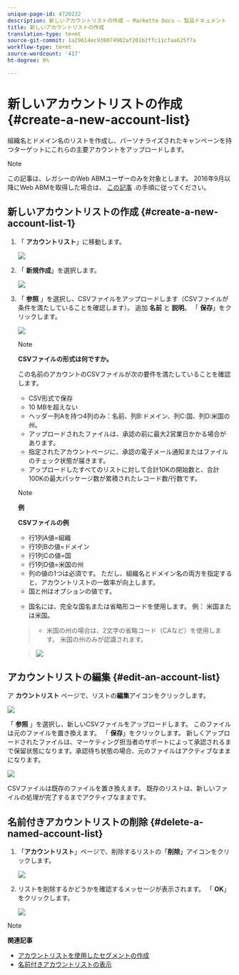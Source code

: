 ```yaml
---
unique-page-id: 4720232
description: 新しいアカウントリストの作成 — Marketto Docs — 製品ドキュメント
title: 新しいアカウントリストの作成
translation-type: tm+mt
source-git-commit: 1a29614ec938074902af201b2ffc11cfaa625f7a
workflow-type: tm+mt
source-wordcount: '417'
ht-degree: 0%

---
```



# 新しいアカウントリストの作成 {#create-a-new-account-list}

組織名とドメイン名のリストを作成し、パーソナライズされたキャンペーンを持つターゲットにこれらの主要アカウントをアップロードします。

>[!NOTE]
>
>この記事は、レガシーのWeb ABMユーザーのみを対象とします。 2016年9月以降にWeb ABMを取得した場合は、 [この記事](http://docs.marketo.com/display/DOCS/Account+Lists#AccountLists-CreateaNewAccountList) .の手順に従ってください。

## 新しいアカウントリストの作成 {#create-a-new-account-list-1}

1. 「 **アカウントリスト**」に移動します。

   ![](assets/dropdown-account-lists-hand.jpg)

1. 「 **新規作成**」を選択します。

   ![](assets/create-new-account-list-hand.jpg)

1. 「 **参照** 」を選択し、CSVファイルをアップロードします（CSVファイルが条件を満たしていることを確認します）。 追加 **名前** と **説明**。 「 **保存**」をクリックします。

   ![](assets/create-account-list-hands.jpg)

   >[!NOTE]
   >
   >**CSVファイルの形式は何ですか。**
   >
   >
   >この名前のアカウントのCSVファイルが次の要件を満たしていることを確認します。
   >
   >* CSV形式で保存
   >* 10 MBを超えない
   >* ヘッダー列Aを持つ4列のみ：名前、列B:ドメイン、列C:国、列D:米国の州。
   >* アップロードされたファイルは、承認の前に最大2営業日かかる場合があります。
   >* 指定されたアカウントページに、承認の電子メール通知またはファイルのチェック状態が届きます。
   >* アップロードしたすべてのリストに対して合計10Kの開始数と、合計100Kの最大パッケージ数が累積されたレコード数/行数です。


   >[!NOTE]
   >
   >**例**
   >
   >**CSVファイルの例**
   >
   >* 行1列A値=組織
   >* 行1列Bの値=ドメイン
   >* 行1列Cの値=国
   >* 行1列D値=米国の州
   >* 列の値の1つは必須です。 ただし、組織名とドメイン名の両方を指定すると、アカウントリストの一致率が向上します。
   >* 国と州はオプションの値です。

      >
      >  
   * 国名には、完全な国名または省略形コードを使用します。 例： 米国または米国。
   >  * 米国の州の場合は、2文字の省略コード（CAなど）を使用します。 米国の州のみが認識されます。

   >    
   >![](assets/image2015-2-25-12-3a19-3a10.png)

## アカウントリストの編集 {#edit-an-account-list}

ア **カウントリスト** ページで、リストの**編集**アイコンをクリックします。

![](assets/create-new-account-list-edit.jpg)

「 **参照** 」を選択し、新しいCSVファイルをアップロードします。 このファイルは元のファイルを置き換えます。 「 **保存**」をクリックします。 新しくアップロードされたファイルは、マーケティング担当者のサポートによって承認されるまで保留状態になります。承認待ち状態の場合、元のファイルはアクティブなままになります。

![](assets/set-account-list-edit-hands.jpg)

CSVファイルは既存のファイルを置き換えます。 既存のリストは、新しいファイルの処理が完了するまでアクティブなままです。

## 名前付きアカウントリストの削除 {#delete-a-named-account-list}

1. 「**アカウントリスト**」ページで、削除するリストの「**削除**」アイコンをクリックします。

   ![](assets/create-new-account-list-delete.jpg)

1. リストを削除するかどうかを確認するメッセージが表示されます。 「 **OK**」をクリックします。

   ![](assets/delete-notification-hand.jpg)

>[!NOTE]
>
>**関連記事**
>
>* [アカウントリストを使用したセグメントの作成](create-a-segment-using-an-account-list.md)
>* [名前付きアカウントリストの表示](http://docs.marketo.com/pages/viewpage.action?pageid=4720244)

